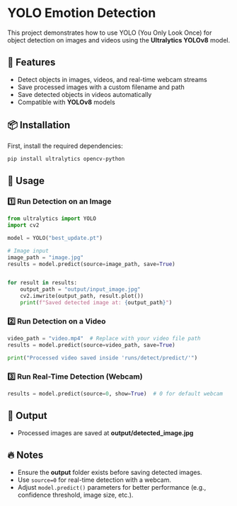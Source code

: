 # YOLO Emotion Detection

This project demonstrates how to use YOLO (You Only Look Once) for object detection on images and videos using the **Ultralytics YOLOv8** model.

## 🚀 Features
- Detect objects in images, videos, and real-time webcam streams
- Save processed images with a custom filename and path
- Save detected objects in videos automatically
- Compatible with **YOLOv8** models

## 📦 Installation
First, install the required dependencies:

```bash
pip install ultralytics opencv-python
```

## 🎯 Usage
### 1️⃣ **Run Detection on an Image**
```python
from ultralytics import YOLO
import cv2

model = YOLO("best_update.pt")

# Image input
image_path = "image.jpg" 
results = model.predict(source=image_path, save=True)


for result in results:
    output_path = "output/input_image.jpg"
    cv2.imwrite(output_path, result.plot()) 
    print(f"Saved detected image at: {output_path}")
```

### 2️⃣ **Run Detection on a Video**
```python
video_path = "video.mp4"  # Replace with your video file path
results = model.predict(source=video_path, save=True)

print("Processed video saved inside 'runs/detect/predict/'")
```

### 3️⃣ **Run Real-Time Detection (Webcam)**
```python
results = model.predict(source=0, show=True)  # 0 for default webcam
```


## 📁 Output
- Processed images are saved at **output/detected_image.jpg**


## 🔥 Notes
- Ensure the **output** folder exists before saving detected images.
- Use `source=0` for real-time detection with a webcam.
- Adjust `model.predict()` parameters for better performance (e.g., confidence threshold, image size, etc.).



